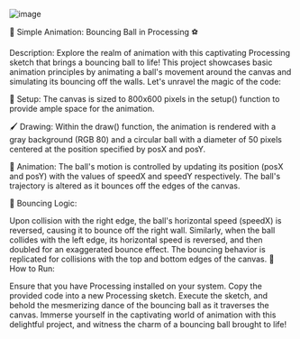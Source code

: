 ![image](https://github.com/ibrazqrj/bouncingball-simply/assets/153816768/df887e06-4e28-4690-b9bd-71b9a92e96e2)


🔵 Simple Animation: Bouncing Ball in Processing ⚽

Description:
Explore the realm of animation with this captivating Processing sketch that brings a bouncing ball to life! This project showcases basic animation principles by animating a ball's movement around the canvas and simulating its bouncing off the walls. Let's unravel the magic of the code:

🎨 Setup: The canvas is sized to 800x600 pixels in the setup() function to provide ample space for the animation.

🖌️ Drawing: Within the draw() function, the animation is rendered with a gray background (RGB 80) and a circular ball with a diameter of 50 pixels centered at the position specified by posX and posY.

🚀 Animation: The ball's motion is controlled by updating its position (posX and posY) with the values of speedX and speedY respectively. The ball's trajectory is altered as it bounces off the edges of the canvas.

🔄 Bouncing Logic:

Upon collision with the right edge, the ball's horizontal speed (speedX) is reversed, causing it to bounce off the right wall.
Similarly, when the ball collides with the left edge, its horizontal speed is reversed, and then doubled for an exaggerated bounce effect.
The bouncing behavior is replicated for collisions with the top and bottom edges of the canvas.
🚀 How to Run:

Ensure that you have Processing installed on your system.
Copy the provided code into a new Processing sketch.
Execute the sketch, and behold the mesmerizing dance of the bouncing ball as it traverses the canvas.
Immerse yourself in the captivating world of animation with this delightful project, and witness the charm of a bouncing ball brought to life!
